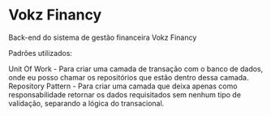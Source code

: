 # Vokz Financy

Back-end do sistema de gestão financeira Vokz Financy

Padrões utilizados:

Unit Of Work - Para criar uma camada de transação com o banco de dados, onde eu posso chamar os repositórios que estão dentro dessa camada.
Repository Pattern - Para criar uma camada que deixa apenas como responsabilidade retornar os dados requisitados sem nenhum tipo de validação, separando a lógica do transacional.
